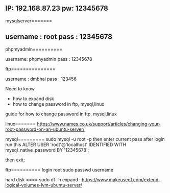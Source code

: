 IP: 192.168.87.23
pw: 12345678
------------------
mysqlserver=======

username : root
pass : 12345678
------------------
phpmyadmin==========

username: phpmyadmin
pass : 12345678

ftp===============

username : dmbhai
pass     : 123456


Need to know 
- how to expand disk
- how to change password in ftp, mysql,linux

guide for how to change password in ftp, mysql,linux

linux=======
https://www.names.co.uk/support/articles/changing-your-root-password-on-an-ubuntu-server/

mysql=========
sudo mysql -u root -p
then 
enter current pass
after login
run this 
ALTER USER 'root'@'localhost' IDENTIFIED WITH mysql_native_password BY '12345678';


then 
exit;

ftp==========
login root
sudo passwd username

hard disk ====
sudo df -h
expand : https://www.makeuseof.com/extend-logical-volumes-lvm-ubuntu-server/
